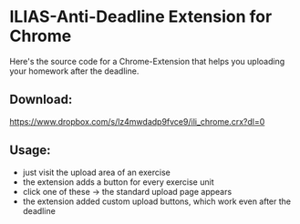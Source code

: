 # ILIAS-Anti-Deadline Extension for Chrome

Here's the source code for a Chrome-Extension that helps you uploading your homework after the deadline.


## Download:

https://www.dropbox.com/s/lz4mwdadp9fvce9/ili_chrome.crx?dl=0


## Usage:

- just visit the upload area of an exercise
- the extension adds a button for every exercise unit
- click one of these → the standard upload page appears
- the extension added custom upload buttons, which work even after the deadline